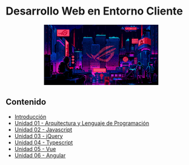 # Desarrollo Web en Entorno Cliente

<div align=center>
<img src="../extras/cyberpunk2.gif" alt="me" width="60%">
</div>

## Contenido
- [Introducción](./introducción/README.md)
- [Unidad 01 - Arquitectura y Lenguaje de Programación](./unidad-01/README.md)
- [Unidad 02 - Javascript](./unidad-02/README.md)
- [Unidad 03 - jQuery](./unidad-03/README.md)
- [Unidad 04 - Typescript](./unidad-04/README.md)
- [Unidad 05 - Vue](./unidad-05/README.md)
- [Unidad 06 - Angular](./unidad-06/README.md)